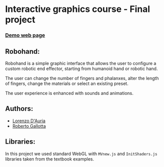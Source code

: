 # Interactive graphics course - Final project

### [Demo web page](https://sapienzainteractivegraphicscourse.github.io/final-project-robohand/robohand.html)

## Robohand:

Robohand is a simple graphic interface that allows the user to configure a custom robotic end effector, starting from humanoid hand or robotic hand.

The user can change the number of fingers and phalanxes, alter the length of fingers, change the materials or select an existing preset.

The user experience is enhanced with sounds and animations.

## Authors:

- [Lorenzo D'Auria](https://www.linkedin.com/in/lorenzodauria/)
- [Roberto Gallotta](https://www.linkedin.com/in/roberto-g-9653a018a/)

## Libraries:
In this project we used standard WebGL with `MVnew.js` and `InitShaders.js` libraries taken from the textbook examples.